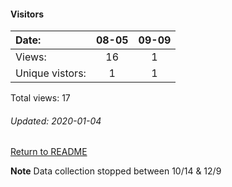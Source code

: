 #### Visitors
Date:   |         08-05   |  09-09
|:---   |:---:    |:---:
Views:  |         16      |  1
Unique  vistors:  |       1  |      1

Total views: 17
###### Updated: 2020-01-04

[Return to README](https://github.com/BradleyA/pi-video/blob/master/README.md#traffic)

**Note**  Data collection stopped between 10/14 & 12/9
